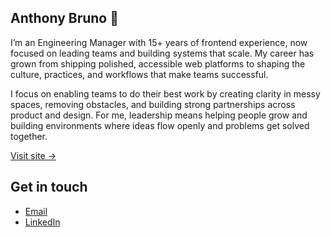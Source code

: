 ## Anthony Bruno 👋

I’m an Engineering Manager with 15+ years of frontend experience, now focused on leading teams and building systems that scale. My career has grown from shipping polished, accessible web platforms to shaping the culture, practices, and workflows that make teams successful.

I focus on enabling teams to do their best work by creating clarity in messy spaces, removing obstacles, and building strong partnerships across product and design. For me, leadership means helping people grow and building environments where ideas flow openly and problems get solved together.

[Visit site →](https://abruno.net)

## Get in touch

- [Email](mailto:anthonybruno@gmail.com)
- [LinkedIn](https://linkedin.com/in/brunotony)
